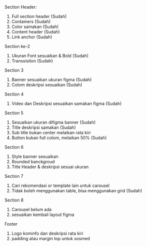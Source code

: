 Section Header:
1. Full section header (Sudah)
2. Containers (Sudah)
3. Color samakan (Sudah)
4. Content header (Sudah)
5. Link anchor (Sudah)

Section ke-2
1. Ukuran Font sesuaikan & Bold (Sudah)
2. Transsisiton (Sudah)

Section 3
1. Banner sesuaikan ukuran figma (Sudah)
2. Colom deskripsi sesuaikan (Sudah)

Section 4
1. Video dan Deskripsi sesuaikan samakan figma (Sudah)

Section 5
1. Sesuaikan ukuran difigma banner (Sudah)
2. Title deskripsi samakan (Sudah)
3. Sub title bukan center melaikan rata kiri
4. Button bukan full colom, melaikan 50% (Sudah)

Section 6
1. Style banner sesuaikan
2. Rounded banckgroud
3. Title Header & deskripsi sesuai ukuran

Section 7
1. Cari rekomendasi or template lain untuk carousel
2. Tidak boleh menggunakan table, bisa menggunakan grid (Sudah)

Section 8
1. Carousel belum ada
2. sesuaikan kembali layout figma

Footer
1. Logo kominfo dan deskripsi rata kiri
2. padding atau margin top untuk sosmed
